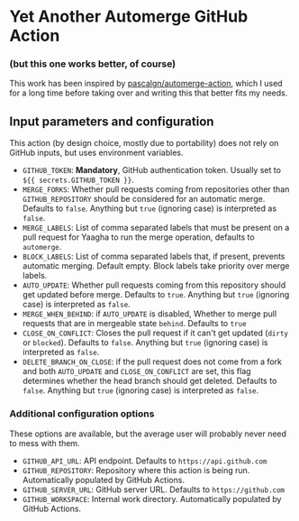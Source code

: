 # Yet Another Automerge GitHub Action
### (but this one works better, of course)

This work has been inspired by [pascalgn/automerge-action](https://github.com/pascalgn/automerge-action),
which I used for a long time before taking over and writing this that better fits my needs.

## Input parameters and configuration

This action (by design choice, mostly due to portability) does not rely on GitHub inputs, but uses environment variables.

* `GITHUB_TOKEN`: **Mandatory**, GitHub authentication token. Usually set to `${{ secrets.GITHUB_TOKEN }}`.
* `MERGE_FORKS`: Whether pull requests coming from repositories other than `GITHUB_REPOSITORY` should be considered for an automatic merge. Defaults to `false`.
Anything but `true` (ignoring case) is interpreted as `false`.
* `MERGE_LABELS`: List of comma separated labels that must be present on a pull request for Yaagha to run the merge operation, defaults to `automerge`.
* `BLOCK_LABELS`: List of comma separated labels that, if present, prevents automatic merging. Default empty. Block labels take priority over merge labels.
* `AUTO_UPDATE`: Whether pull requests coming from this repository should get updated before merge. Defaults to `true`.
Anything but `true` (ignoring case) is interpreted as `false`.
* `MERGE_WHEN_BEHIND`: if `AUTO_UPDATE` is disabled, Whether to merge pull requests that are in mergeable state `behind`. Defaults to `true`
* `CLOSE_ON_CONFLICT`: Closes the pull request if it can't get updated (`dirty` or `blocked`). Defaults to `false`.
Anything but `true` (ignoring case) is interpreted as `false`.
* `DELETE_BRANCH_ON_CLOSE`: if the pull request does not come from a fork and both `AUTO_UPDATE` and `CLOSE_ON_CONFLICT` are set, this flag determines whether the head branch should get deleted.
Defaults to `false`.
Anything but `true` (ignoring case) is interpreted as `false`.

### Additional configuration options

These options are available, but the average user will probably never need to mess with them.

* `GITHUB_API_URL`: API endpoint. Defaults to `https://api.github.com`
* `GITHUB_REPOSITORY`: Repository where this action is being run. Automatically populated by GitHub Actions.
* `GITHUB_SERVER_URL`: GitHub server URL. Defaults to `https://github.com`
* `GITHUB_WORKSPACE`: Internal work directory. Automatically populated by GitHub Actions.
